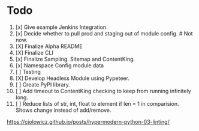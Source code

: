 # Todo


1. [x] Give example Jenkins Integration.
2. [x] Decide whether to pull prod and staging out of module config. # Not now.
3. [X] Finalize Alpha README
4. [X] Finalize CLI
5. [x] Finalize Sampling.  Sitemap and ContentKing.
6. [x] Namespace Config module data
7. [ ] Testing
8. [X] Develop Headless Module using Pypeteer.
10. [ ] Create PyPI library.
11. [ ] Add timeout to ContentKing checking to keep from running infinitely long.
11. [ ] Reduce lists of str, int, float to element if len = 1 in comparision.  Shows change instead of add/remove.

https://cjolowicz.github.io/posts/hypermodern-python-03-linting/
